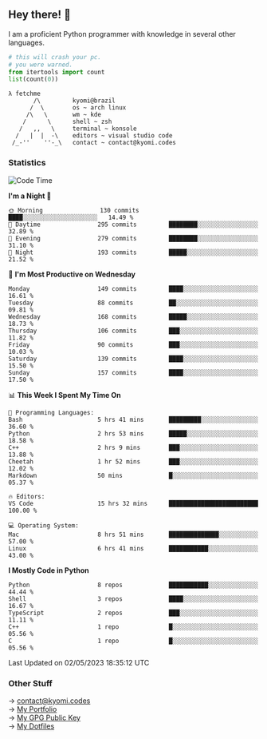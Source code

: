 ## Hey there! 👋
I am a proficient Python programmer with knowledge in several other languages.

```py
# this will crash your pc.
# you were warned.
from itertools import count
list(count(0))
```
```
λ fetchme
       /\         kyomi@brazil
      /  \        os ~ arch linux
     /\   \       wm ~ kde
    /      \      shell ~ zsh
   /   ,,   \     terminal ~ konsole
  /   |  |  -\    editors ~ visual studio code
 /_-''    ''-_\   contact ~ contact@kyomi.codes
```

### Statistics
<!--START_SECTION:waka-->
![Code Time](http://img.shields.io/badge/Code%20Time-56%20hrs%203%20mins-blue)

**I'm a Night 🦉** 

```text
🌞 Morning                130 commits         ████░░░░░░░░░░░░░░░░░░░░░   14.49 % 
🌆 Daytime                295 commits         ████████░░░░░░░░░░░░░░░░░   32.89 % 
🌃 Evening                279 commits         ████████░░░░░░░░░░░░░░░░░   31.10 % 
🌙 Night                  193 commits         █████░░░░░░░░░░░░░░░░░░░░   21.52 % 
```
📅 **I'm Most Productive on Wednesday** 

```text
Monday                   149 commits         ████░░░░░░░░░░░░░░░░░░░░░   16.61 % 
Tuesday                  88 commits          ██░░░░░░░░░░░░░░░░░░░░░░░   09.81 % 
Wednesday                168 commits         █████░░░░░░░░░░░░░░░░░░░░   18.73 % 
Thursday                 106 commits         ███░░░░░░░░░░░░░░░░░░░░░░   11.82 % 
Friday                   90 commits          ███░░░░░░░░░░░░░░░░░░░░░░   10.03 % 
Saturday                 139 commits         ████░░░░░░░░░░░░░░░░░░░░░   15.50 % 
Sunday                   157 commits         ████░░░░░░░░░░░░░░░░░░░░░   17.50 % 
```


📊 **This Week I Spent My Time On** 

```text
💬 Programming Languages: 
Bash                     5 hrs 41 mins       █████████░░░░░░░░░░░░░░░░   36.60 % 
Python                   2 hrs 53 mins       █████░░░░░░░░░░░░░░░░░░░░   18.58 % 
C++                      2 hrs 9 mins        ███░░░░░░░░░░░░░░░░░░░░░░   13.88 % 
Cheetah                  1 hr 52 mins        ███░░░░░░░░░░░░░░░░░░░░░░   12.02 % 
Markdown                 50 mins             █░░░░░░░░░░░░░░░░░░░░░░░░   05.37 % 

🔥 Editors: 
VS Code                  15 hrs 32 mins      █████████████████████████   100.00 % 

💻 Operating System: 
Mac                      8 hrs 51 mins       ██████████████░░░░░░░░░░░   57.00 % 
Linux                    6 hrs 41 mins       ███████████░░░░░░░░░░░░░░   43.00 % 
```

**I Mostly Code in Python** 

```text
Python                   8 repos             ███████████░░░░░░░░░░░░░░   44.44 % 
Shell                    3 repos             ████░░░░░░░░░░░░░░░░░░░░░   16.67 % 
TypeScript               2 repos             ███░░░░░░░░░░░░░░░░░░░░░░   11.11 % 
C++                      1 repo              █░░░░░░░░░░░░░░░░░░░░░░░░   05.56 % 
C                        1 repo              █░░░░░░░░░░░░░░░░░░░░░░░░   05.56 % 
```




 Last Updated on 02/05/2023 18:35:12 UTC
<!--END_SECTION:waka-->

### Other Stuff

→ contact@kyomi.codes<br />
→ [My Portfolio](https://kyomi.codes)<br />
→ [My GPG Public Key](https://github.com/bitterteriyaki.gpg)<br />
→ [My Dotfiles](https://github.com/bitterteriyaki/dotfiles) 
